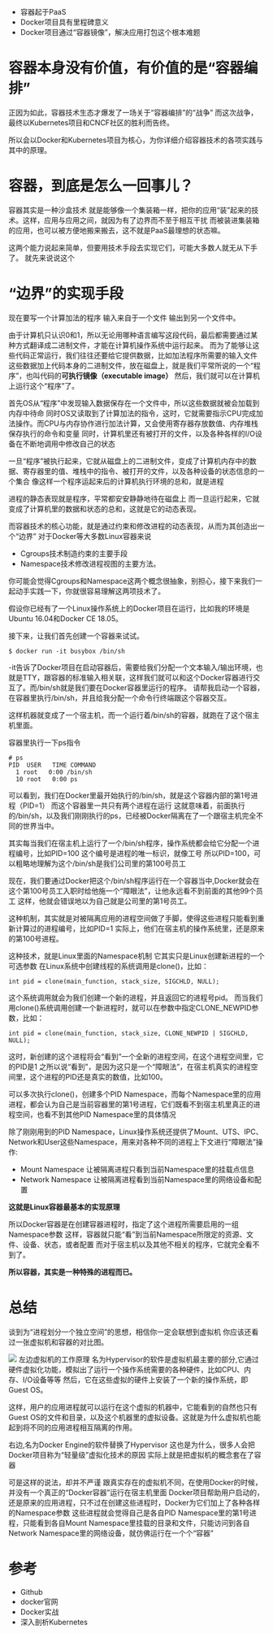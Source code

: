 - 容器起于PaaS
- Docker项目具有里程碑意义
- Docker项目通过“容器镜像”，解决应用打包这个根本难题

# 容器本身没有价值，有价值的是“容器编排”

正因为如此，容器技术生态才爆发了一场关于“容器编排”的“战争”
而这次战争，最终以Kubernetes项目和CNCF社区的胜利而告终。

所以会以Docker和Kubernetes项目为核心，为你详细介绍容器技术的各项实践与其中的原理。

# 容器，到底是怎么一回事儿？
容器其实是一种沙盒技术
就是能够像一个集装箱一样，把你的应用“装”起来的技术。这样，应用与应用之间，就因为有了边界而不至于相互干扰
而被装进集装箱的应用，也可以被方便地搬来搬去，这不就是PaaS最理想的状态嘛。

这两个能力说起来简单，但要用技术手段去实现它们，可能大多数人就无从下手了。
就先来说说这个
# “边界”的实现手段
现在要写一个计算加法的程序
输入来自于一个文件
输出到另一个文件中。

由于计算机只认识0和1，所以无论用哪种语言编写这段代码，最后都需要通过某种方式翻译成二进制文件，才能在计算机操作系统中运行起来。
而为了能够让这些代码正常运行，我们往往还要给它提供数据，比如加法程序所需要的输入文件
这些数据加上代码本身的二进制文件，放在磁盘上，就是我们平常所说的一个“程序”，也叫代码的**可执行镜像（executable image）**
然后，我们就可以在计算机上运行这个“程序”了。

首先OS从“程序”中发现输入数据保存在一个文件中，所以这些数据就被会加载到内存中待命
同时OS又读取到了计算加法的指令，这时，它就需要指示CPU完成加法操作。而CPU与内存协作进行加法计算，又会使用寄存器存放数值、内存堆栈保存执行的命令和变量
同时，计算机里还有被打开的文件，以及各种各样的I/O设备在不断地调用中修改自己的状态

一旦“程序”被执行起来，它就从磁盘上的二进制文件，变成了计算机内存中的数据、寄存器里的值、堆栈中的指令、被打开的文件，以及各种设备的状态信息的一个集合
像这样一个程序运起来后的计算机执行环境的总和，就是进程

进程的静态表现就是程序，平常都安安静静地待在磁盘上
而一旦运行起来，它就变成了计算机里的数据和状态的总和，这就是它的动态表现。

而容器技术的核心功能，就是通过约束和修改进程的动态表现，从而为其创造出一个“边界”
对于Docker等大多数Linux容器来说
- Cgroups技术制造约束的主要手段
- Namespace技术修改进程视图的主要方法。

你可能会觉得Cgroups和Namespace这两个概念很抽象，别担心，接下来我们一起动手实践一下，你就很容易理解这两项技术了。

假设你已经有了一个Linux操作系统上的Docker项目在运行，比如我的环境是Ubuntu 16.04和Docker CE 18.05。

接下来，让我们首先创建一个容器来试试。
```
$ docker run -it busybox /bin/sh
```
-it告诉了Docker项目在启动容器后，需要给我们分配一个文本输入/输出环境，也就是TTY，跟容器的标准输入相关联，这样我们就可以和这个Docker容器进行交互了。而/bin/sh就是我们要在Docker容器里运行的程序。
请帮我启动一个容器，在容器里执行/bin/sh，并且给我分配一个命令行终端跟这个容器交互。

这样机器就变成了一个宿主机，而一个运行着/bin/sh的容器，就跑在了这个宿主机里面。

容器里执行一下ps指令
```
# ps
PID  USER   TIME COMMAND
  1 root   0:00 /bin/sh
  10 root   0:00 ps
```
可以看到，我们在Docker里最开始执行的/bin/sh，就是这个容器内部的第1号进程（PID=1）
而这个容器里一共只有两个进程在运行
这就意味着，前面执行的/bin/sh，以及我们刚刚执行的ps，已经被Docker隔离在了一个跟宿主机完全不同的世界当中。


其实每当我们在宿主机上运行了一个/bin/sh程序，操作系统都会给它分配一个进程编号，比如PID=100
这个编号是进程的唯一标识，就像工号
所以PID=100，可以粗略地理解为这个/bin/sh是我们公司里的第100号员工

现在，我们要通过Docker把这个/bin/sh程序运行在一个容器当中,Docker就会在这个第100号员工入职时给他施一个“障眼法”，让他永远看不到前面的其他99个员工
这样，他就会错误地以为自己就是公司里的第1号员工。

这种机制，其实就是对被隔离应用的进程空间做了手脚，使得这些进程只能看到重新计算过的进程编号，比如PID=1
实际上，他们在宿主机的操作系统里，还是原来的第100号进程。

这种技术，就是Linux里面的Namespace机制
它其实只是Linux创建新进程的一个可选参数
在Linux系统中创建线程的系统调用是clone()，比如：
```
int pid = clone(main_function, stack_size, SIGCHLD, NULL); 
```
这个系统调用就会为我们创建一个新的进程，并且返回它的进程号pid。
而当我们用clone()系统调用创建一个新进程时，就可以在参数中指定CLONE_NEWPID参数，比如：
```
int pid = clone(main_function, stack_size, CLONE_NEWPID | SIGCHLD, NULL); 
```
这时，新创建的这个进程将会“看到”一个全新的进程空间，在这个进程空间里，它的PID是1
之所以说“看到”，是因为这只是一个“障眼法”，在宿主机真实的进程空间里，这个进程的PID还是真实的数值，比如100。

可以多次执行clone()，创建多个PID Namespace，而每个Namespace里的应用进程，都会认为自己是当前容器里的第1号进程，它们既看不到宿主机里真正的进程空间，也看不到其他PID Namespace里的具体情况

除了刚刚用到的PID Namespace，Linux操作系统还提供了Mount、UTS、IPC、Network和User这些Namespace，用来对各种不同的进程上下文进行“障眼法”操作:
- Mount Namespace 让被隔离进程只看到当前Namespace里的挂载点信息
- Network Namespace 让被隔离进程看到当前Namespace里的网络设备和配置

**这就是Linux容器最基本的实现原理**

所以Docker容器是在创建容器进程时，指定了这个进程所需要启用的一组Namespace参数
这样，容器就只能“看”到当前Namespace所限定的资源、文件、设备、状态，或者配置
而对于宿主机以及其他不相关的程序，它就完全看不到了。

**所以容器，其实是一种特殊的进程而已。**

# 总结
谈到为“进程划分一个独立空间”的思想，相信你一定会联想到虚拟机
你应该还看过一张虚拟机和容器的对比图。

![](https://img-blog.csdnimg.cn/20190906230851620.png?x-oss-process=image/watermark,type_ZmFuZ3poZW5naGVpdGk,shadow_10,text_SmF2YUVkZ2U=,size_1,color_FFFFFF,t_70)
左边虚拟机的工作原理
名为Hypervisor的软件是虚拟机最主要的部分,它通过硬件虚拟化功能，模拟出了运行一个操作系统需要的各种硬件，比如CPU、内存、I/O设备等等
然后，它在这些虚拟的硬件上安装了一个新的操作系统，即Guest OS。

这样，用户的应用进程就可以运行在这个虚拟的机器中，它能看到的自然也只有Guest OS的文件和目录，以及这个机器里的虚拟设备。这就是为什么虚拟机也能起到将不同的应用进程相互隔离的作用。

右边,名为Docker Engine的软件替换了Hypervisor
这也是为什么，很多人会把Docker项目称为“轻量级”虚拟化技术的原因
实际上就是把虚拟机的概念套在了容器

可是这样的说法，却并不严谨
跟真实存在的虚拟机不同，在使用Docker的时候，并没有一个真正的“Docker容器”运行在宿主机里面
Docker项目帮助用户启动的，还是原来的应用进程，只不过在创建这些进程时，Docker为它们加上了各种各样的Namespace参数
这些进程就会觉得自己是各自PID Namespace里的第1号进程，只能看到各自Mount Namespace里挂载的目录和文件，只能访问到各自Network Namespace里的网络设备，就仿佛运行在一个个“容器”

# 参考

- Github
- docker官网
- Docker实战
- 深入剖析Kubernetes
